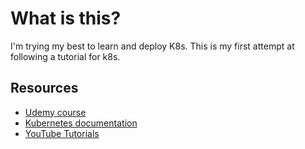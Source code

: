 # What is this?

I'm trying my best to learn and deploy K8s. This is my first attempt at following a tutorial for k8s.

## Resources

- [Udemy course](https://www.udemy.com/course/kubernetes-the-complete-guide/)
- [Kubernetes documentation](https://kubernetes.io/docs/getting-started/)
- [YouTube Tutorials](https://www.youtube.com/watch?v=X48VuDVv0do)
